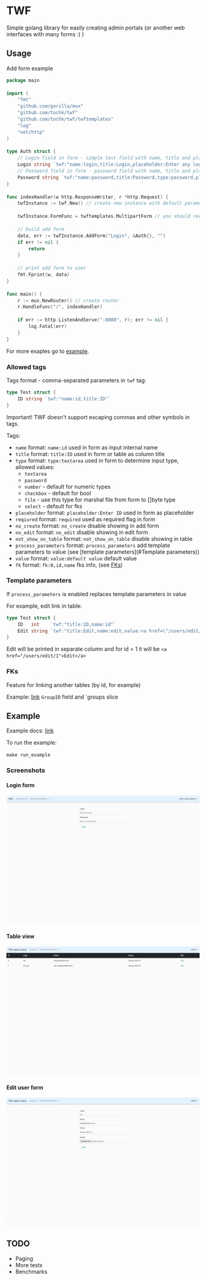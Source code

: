 # TWF

Simple golang library for easily creating admin portals (or another web interfaces with many forms :)  )

## Usage

Add form example

```go
package main

import (
	"fmt"
	"github.com/gorilla/mux"
	"github.com/tochk/twf"
	"github.com/tochk/twf/twftemplates"
	"log"
	"net/http"
)

type Auth struct {
	// Login field in form - simple text field with name, title and placeholder described below
	Login string `twf:"name:login,title:Login,placeholder:Enter any login"`
	// Password field in form - password field with name, title and placeholder described below
	Password string `twf:"name:password,title:Password,type:password,placeholder:Enter any password"`
}

func indexHandler(w http.ResponseWriter, r *http.Request) {
	twfInstance := twf.New() // create new instance with default parameters

	twfInstance.FormFunc = twftemplates.MultipartForm // you should redefine twf.FormFunc to twftemplates.MultipartForm if you need to use file upload in forms

	// build add form
	data, err := twfInstance.AddForm("Login", &Auth{}, "")
	if err != nil {
		return
	}

	// print add form to user
	fmt.Fprint(w, data)
}

func main() {
	r := mux.NewRouter() // create router
	r.HandleFunc("/", indexHandler)

	if err := http.ListenAndServe(":8080", r); err != nil {
		log.Fatal(err)
	}
}
```

For more exaples go to [example](examples).

### Allowed tags

Tags format - comma-separated parameters in `twf` tag:

```go
type Test struct {
	ID string `twf:"name:id,title:ID"`
}
```

Important! TWF doesn't support escaping commas and other symbols in tags.

Tags:

- `name` format: `name:id` used in form as input internal name
- `title` format: `title:ID` used in form or table as column title
- `type` format: `type:textarea` used in form to determine input type, allowed values:
    - `textarea`
    - `password`
    - `number` - default for numeric types
    - `checkbox` - default for bool
    - `file` - use this type for marshal file from form to []byte type
    - `select` - default for fks
- `placeholder` format: `placeholder:Enter ID` used in form as placeholder
- `reqiured` format: `required` used as required flag in form
- `no_create` format: `no_create` disable showing in add form
- `no_edit` format: `no_edit` disable showing in edit form
- `not_show_on_table` format: `not_show_on_table` disable showing in table
- `process_parameters` format: `process_parameters` add template parameters to value (see [template parameters](#Template parameters))
- `value` format: `value:default value` default value
- `fk` format: `fk:0,id,name` fks info, (see [FKs](#FKs))

### Template parameters

If `process_parameters` is enabled replaces template parameters in value

For example, edit link in table: 

```go
type Test struct {
	ID   int    `twf:"title:ID,name:id"`
	Edit string `twf:"title:Edit,name:edit,value:<a href=\"/users/edit/{id}\">Edit</a>,no_create,no_edit,process_parameters"`
}
```

Edit will be printed in separate column and for id = 1 it will be `<a href="/users/edit/1">Edit</a>`

### FKs

Feature for linking another tables (by id, for example)

Example: [link](examples/users_page.go) `GroupID` field and `groups slice

## Example

Example docs: [link](examples/README.md)

To run the example:

`make run_example`

### Screenshots

#### Login form

![Add form](docs/images/add_form.png)

#### Table view

![Add form](docs/images/table.png)

#### Edit user form

![Add form](docs/images/edit_form.png)

## TODO

- Paging
- More tests
- Benchmarks